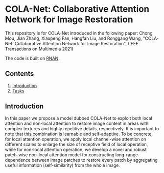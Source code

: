 # COLA-Net: Collaborative Attention Network for Image Restoration
This repository is for COLA-Net introduced in the following paper:
Chong Mou, Jian Zhang, Xiaopeng Fan, Hangfan Liu, and Ronggang Wang, "COLA-Net: Collaborative Attention Network for Image Restoration", (IEEE Transactions on Multimedia 2021)

The code is built on [RNAN](https://github.com/yulunzhang/RNAN).
## Contents
1. [Introduction](#Introduction)
2. [Tasks](#Tasks)
## Introduction
In this paper we propose a model dubbed COLA-Net to exploit both local attention and non-local attention to restore image content in areas with complex textures and highly repetitive details, respectively. It is important to note that this combination is learnable and self-adaptive. To be concrete, for local attention operation, we apply local channel-wise attention on different scales to enlarge the size of receptive field of local operation, while for non-local attention operation, we develop a novel and robust patch-wise non-local attention model for constructing long-range dependence between image patches to restore every patch by aggregating useful information (self-similarity) from the whole image.
